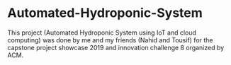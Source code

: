 # Automated-Hydroponic-System
This project (Automated Hydroponic System using IoT and cloud computing) was done by me and my friends (Nahid and Tousif) for the capstone project showcase 2019 and innovation challenge 8 organized by ACM.   
